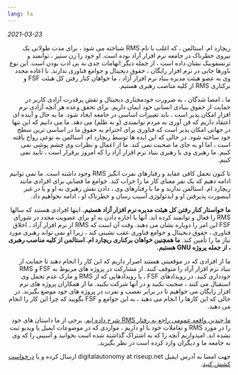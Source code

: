 ```yaml
---
lang: fa
---
```


_2021-03-23_

<div dir="rtl">
<p>

ریچارد ام. استالمن ، که اغلب با نام RMS شناخته می شود ، برای مدت طولانی یک نیروی خطرناک در جامعه نرم افزار آزاد بوده است. او خود را زن ستیز ، توانمند و ترنسفوبیک نشان داده است ، از جمله دیگر اتهامات جدی به بی ادب بودن است. این نوع باورها جایی در نرم افزار رایگان ، حقوق دیجیتال و جوامع فناوری ندارند. با اعاده مجدد وی به عضو هیئت مدیره بنیاد نرم افزار آزاد ، ما خواهان کنار رفتن کل هیئت FSF و برکناری RMS از کلیه مناصب رهبری هستیم.

</p><p>

ما ، امضا شدگان ، به ضرورت خودمختاری دیجیتال و نقش پرقدرت آزادی کاربر در حمایت از حقوق بنیادی انسانی خود ایمان داریم. برای تحقق وعده هر آنچه آزادی نرم افزار امکان پذیر است ، باید تغییرات اساسی در جامعه ایجاد شود. ما به حال و آینده ای اعتقاد داریم که فن آوری به مردم توانمندی  (و نه ظلم) می دهد. ما می دانیم که این تنها در جهانی امکان پذیر است که فناوری برای احترام به حقوق ما در اساسی ترین سطح خود ساخته شود. در حالی که این ایده ها توسط ریچارد ام. استالمن به نوعی رواج یافته است ، اما او به جای ما صحبت نمی کند. ما از اعمال و نظرات وی چشم پوشی نمی کنیم. ما رهبری وی یا رهبری بنیاد نرم افزار آزاد را که امروز برقرار است ، تأیید نمی کنیم. 

</p><p>

تا کنون تحمل کافی عقاید و رفتارهای نفرت انگیز RMS وجود داشته است. ما نمی توانیم ادامه دهیم که یک نفر معنای کار ما را خراب کند. جوامع ما فضایی برای افرادی مانند ریچارد ام. استالمن ندارند و ما با رفتارهای وی ، دادن نقش رهبری به او و یا در غیر اینصورت پذیرفتن او و ایدئولوژی آسیب رسان و خطرناک او ، ادامه نخواهیم داد. 

</p><p>

**ما خواستار کنار رفتن کل هیئت مدیره نرم افزار آزاد هستیم.** اینها افرادی هستند که سالها RMS را فعال و توانمند کرده اند. آنها با اجازه دادن به او برای عضویت مجدد در شورای FSF این امر را دوباره نشان می دهند. وقت آن است که RMS از نرم افزار آزاد ، اخلاق فناوری ، حقوق دیجیتال و جوامع فناوری عقب نشینی کند ، زیرا او نمی تواند رهبری مورد نیاز ما را تأمین کند. **ما همچنین خواهان برکناری ریچارد ام. استالمن از کلیه مناصب رهبری ، از جمله پروژه GNU هستیم.**

</p><p>

ما از افرادی که در موقعیتی هستند اصرار داریم که این کار را انجام دهند تا حمایت از بنیاد نرم افزار آزاد را متوقف کنند. از مشارکت در پروژه های مربوط به FSF و RMS خودداری کنید. در رویدادهای FSF ، یا رویدادهایی که از RMS و مارک عدم تحمل وی استقبال می کنند ، صحبت نکنید و در آنها شرکت نکنید. ما از همکاران پروژه های نرم افزار رایگان می خواهیم تا در برابر تعصب و نفرت در پروژه های خود موضع بگیرند. در حالی که این کارها را انجام می دهید ، به این جوامع و FSF بگویید که چرا این کار را انجام می دهید. 

</p><p>

[ما چندین واقعه عمومی راجع به رفتار RMS شرح داده ایم][1]. برخی از ما داستان های خود را در مورد RMS و تعاملات خود با او داریم ، مواردی که در موضوعات ایمیل یا ویدیو ثبت نشده اند. امیدواریم آنچه را که به اشتراک گذاشته شده است بخوانید و آسیبی را که وی به جامعه ما و دیگران وارد کرده است در نظر بگیرید. 

[1]: https://rms-open-letter.github.io/appendix

</p><p>

جهت امضا به آدرس ایمیل digitalautonomy at riseup.net ارسال کرده و یا [درخواست کشش کنید](https://github.com/rms-open-letter/rms-open-letter.github.io/pulls).

</p>

</div>
